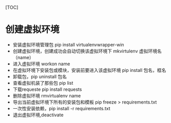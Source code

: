 [TOC]

# 创建虚拟环境

- 安装虚拟环境管理包 pip install virtualenvwrapper-win
- 创建虚拟环境，创建成功会自动切换该虚拟环境下 mkvirtulenv 虚拟环境名（name）
- 进入虚拟环境 workon name 
- 在虚拟环境下安装包或模块，安装前要进入该虚拟环境 pip install 包名，框名
- 卸载包，pip uninstall 包名
- 查看虚拟机装了那些包 pip list
- 下载requeste pip install requests 
- 删除虚拟环境 rmvirtualenv name
- 导出当前虚拟环境下所有的安装包和模板 pip freeze > requirements.txt
- 一次性安装依赖，pip install -r requirements.txt
- 退出虚拟环境,deactivate

